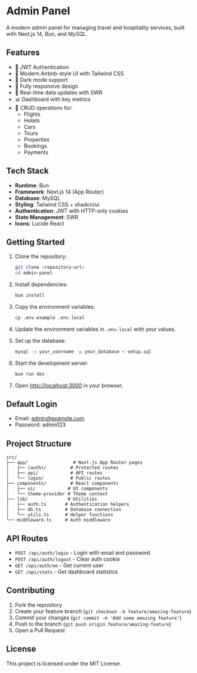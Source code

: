 # Admin Panel

A modern admin panel for managing travel and hospitality services, built with Next.js 14, Bun, and MySQL.

## Features

- 🔐 JWT Authentication
- 🎨 Modern Airbnb-style UI with Tailwind CSS
- 🌙 Dark mode support
- 📱 Fully responsive design
- 🔄 Real-time data updates with SWR
- 📊 Dashboard with key metrics
- 📝 CRUD operations for:
  - Flights
  - Hotels
  - Cars
  - Tours
  - Properties
  - Bookings
  - Payments

## Tech Stack

- **Runtime**: Bun
- **Framework**: Next.js 14 (App Router)
- **Database**: MySQL
- **Styling**: Tailwind CSS + shadcn/ui
- **Authentication**: JWT with HTTP-only cookies
- **State Management**: SWR
- **Icons**: Lucide React

## Getting Started

1. Clone the repository:
   ```bash
   git clone <repository-url>
   cd admin-panel
   ```

2. Install dependencies:
   ```bash
   bun install
   ```

3. Copy the environment variables:
   ```bash
   cp .env.example .env.local
   ```

4. Update the environment variables in `.env.local` with your values.

5. Set up the database:
   ```bash
   mysql -u your_username -p your_database < setup.sql
   ```

6. Start the development server:
   ```bash
   bun run dev
   ```

7. Open [http://localhost:3000](http://localhost:3000) in your browser.

## Default Login

- Email: admin@example.com
- Password: admin123

## Project Structure

```
src/
├── app/                 # Next.js App Router pages
│   ├── (auth)/         # Protected routes
│   ├── api/            # API routes
│   └── login/          # Public routes
├── components/         # React components
│   ├── ui/            # UI components
│   └── theme-provider # Theme context
├── lib/               # Utilities
│   ├── auth.ts       # Authentication helpers
│   ├── db.ts         # Database connection
│   └── utils.ts      # Helper functions
└── middleware.ts     # Auth middleware
```

## API Routes

- `POST /api/auth/login` - Login with email and password
- `POST /api/auth/logout` - Clear auth cookie
- `GET /api/auth/me` - Get current user
- `GET /api/stats` - Get dashboard statistics

## Contributing

1. Fork the repository
2. Create your feature branch (`git checkout -b feature/amazing-feature`)
3. Commit your changes (`git commit -m 'Add some amazing feature'`)
4. Push to the branch (`git push origin feature/amazing-feature`)
5. Open a Pull Request

## License

This project is licensed under the MIT License. 